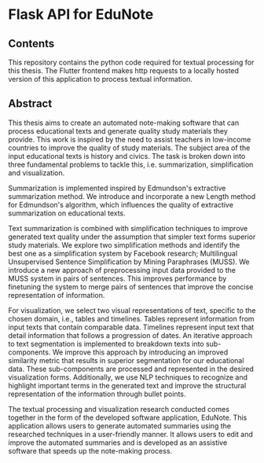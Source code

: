 # Flask API for EduNote

## Contents

This repository contains the python code required for textual processing for this thesis. The Flutter frontend makes http requests to a locally hosted version of this application to process textual information.

## Abstract

This thesis aims to create an automated note-making software that can process educational texts and generate quality study materials they provide. This work is inspired by the need to assist teachers in low-income countries to improve the quality of study materials. The subject area of the input educational texts is history and civics. The task is broken down into three fundamental problems to tackle this, i.e. summarization, simplification and visualization.


Summarization is implemented inspired by Edmundson's extractive summarization method. We introduce and incorporate a new Length method for Edmundson's algorithm, which influences the quality of extractive summarization on educational texts. 

Text summarization is combined with simplification techniques to improve generated text quality under the assumption that simpler text forms superior study materials. We explore two simplification methods and identify the best one as a simplification system by Facebook research; Multilingual Unsupervised Sentence Simplification by Mining Paraphrases (MUSS). We introduce a new approach of preprocessing input data provided to the MUSS system in pairs of sentences. This improves performance by finetuning the system to merge pairs of sentences that improve the concise representation of information.

For visualization, we select two visual representations of text, specific to the chosen domain, i.e., tables and timelines. Tables represent information from input texts that contain comparable data. Timelines represent input text that detail information that follows a progression of dates. An iterative approach to text segmentation is implemented to breakdown texts into sub-components. We improve this approach by introducing an improved similarity metric that results in superior segmentation for our educational data. These sub-components are processed and represented in the desired visualization forms. Additionally, we use NLP techniques to recognize and highlight important terms in the generated text and improve the structural representation of the information through bullet points.

The textual processing and visualization research conducted comes together in the form of the developed software application, EduNote. This application allows users to generate automated summaries using the researched techniques in a user-friendly manner. It allows users to edit and improve the automated summaries and is developed as an assistive software that speeds up the note-making process.

